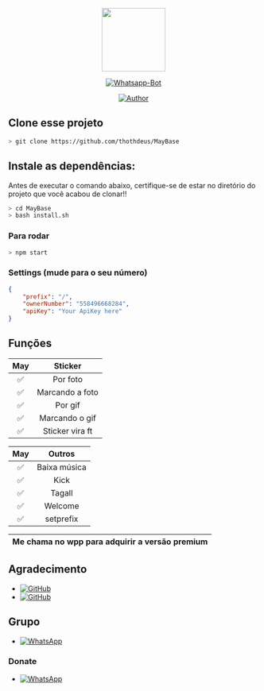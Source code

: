 <p align="center">
<img src="https://media.giphy.com/media/WiM5K1e9MtEic/giphy.gif" width="128" height="128"/>
</p>
<p align="center">
<a href="#"><img title="Whatsapp-Bot" src="https://img.shields.io/badge/Termux Whatsapp Bot-green?colorA=%23ff0000&colorB=%23017e40&style=for-the-badge"></a>
</p>
<p align="center">
<a href="https://github.com/thothdeus"><img title="Author" src="https://img.shields.io/badge/Author-thothdeus-blue.svg?style=for-the-badge&logo=github"></a>
</p>

## Clone esse projeto

```bash
> git clone https://github.com/thothdeus/MayBase
```

## Instale as dependências:
Antes de executar o comando abaixo, certifique-se de estar no diretório do projeto que
você acabou de clonar!!

```bash
> cd MayBase
> bash install.sh
```

### Para rodar
```bash
> npm start
```

### Settings (mude para o seu número)
```json
{
	"prefix": "/",
	"ownerNumber": "558496668284",
	"apiKey": "Your ApiKey here"
}
```

## Funções

| May |                Sticker           |
| :-----------: | :--------------------------------: |
|       ✅       | Por foto        |
|       ✅       | Marcando a foto |
|       ✅       | Por gif         |
|       ✅       | Marcando o gif  |
|       ✅       | Sticker vira ft |

| May |                Outros         |
| :-----------: | :--------------------------------: |
|       ✅       | Baixa música      |
|       ✅       | Kick              |
|       ✅       | Tagall            |
|       ✅       | Welcome           |
|       ✅       | setprefix         |

| Me chama no wpp para adquirir a versão premium |
| :--------------------------------------------: |

## Agradecimento
* <a href="https://github.com/adiwajshing/Baileys"><img alt="GitHub" src="https://img.shields.io/badge/adiwajshing/Baileys%20-%23121011.svg?&style=for-the-badge&logo=github&logoColor=white"/></a>
*  <a href="https://github.com/MhankBarBar"><img alt="GitHub" src="https://img.shields.io/badge/MhankBarBar%20-%23121011.svg?&style=for-the-badge&logo=github&logoColor=white"/></a>

## Grupo
* <a href="https://chat.whatsapp.com/KLfjq8AK4Jz62Pqfz5sv0v"><img alt="WhatsApp" src="https://img.shields.io/badge/WhatsApp%20Grupo-25D366?style=for-the-badge&logo=whatsapp&logoColor=white"/></a>

### Donate
* <a href="wa.me/+5511930758170"><img alt="WhatsApp" src="https://img.shields.io/badge/WhatsApp-25D366?style=for-the-badge&logo=whatsapp&logoColor=white" /></a>


